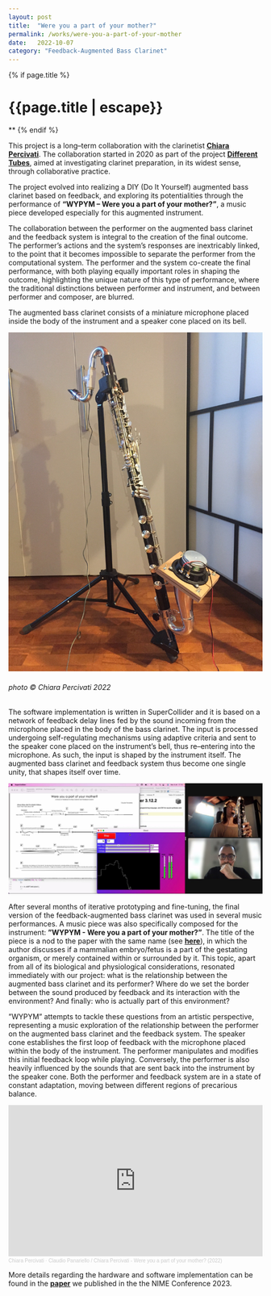```yaml
---
layout: post
title:  "Were you a part of your mother?"
permalink: /works/were-you-a-part-of-your-mother
date:   2022-10-07
category: "Feedback-Augmented Bass Clarinet"
---
```

{% if page.title %}
<h1>{{page.title | escape}}</h1>
**
{% endif %}

This project is a long–term collaboration with the clarinetist <ins>[**Chiara Percivati**][percivati]</ins>. The collaboration started in 2020 as part of the project <ins>[**Different Tubes**][tubes]</ins>, aimed at investigating clarinet preparation, in its widest sense, through collaborative practice. 

The project evolved into realizing a DIY (Do It Yourself) augmented bass clarinet based on feedback, and exploring its potentialities through the performance of **“WYPYM – Were you a part of your mother?”**, a music piece developed especially for this augmented instrument.

The collaboration between the performer on the augmented bass clarinet and the feedback system is integral to the creation of the final outcome. The performer’s actions and the system’s responses are inextricably linked, to the point that it becomes impossible to separate the performer from the computational system. The performer and the system co-create the final performance, with both playing equally important roles in shaping the outcome, highlighting the unique nature of this type of performance, where the traditional distinctions between performer and instrument, and between performer and composer, are blurred.

[percivati]: https://www.chiarapercivati.net/
[tubes]: https://www.chiarapercivati.net/different-tubes/


The augmented bass clarinet consists of a miniature microphone placed inside the body of the instrument and a speaker cone placed on its bell.

<img src='/assets/augBassClar.JPG' width='600'>
<h6>photo © Chiara Percivati 2022</h6>


The software implementation is written in SuperCollider and it is based on a network of feedback delay lines fed by the sound incoming from the microphone placed in the body of the bass clarinet. The input is processed undergoing self-regulating mechanisms using adaptive criteria and sent to the speaker cone placed on the instrument’s bell, thus re–entering into the microphone. As such, the input is shaped by the instrument itself. The augmented bass clarinet and feedback system thus become one single unity, that shapes itself over time.
 
<img src='/assets/wypym.jpg' width='600'>


After several months of iterative prototyping and fine-tuning, the final version of the feedback-augmented bass clarinet was used in several music performances. A music piece was also specifically composed for the instrument: **”WYPYM - Were you a part of your mother?”**. The title of the piece is a nod to the paper with the same name (see <ins>[**here**][paper]</ins>), in which the author discusses if a mammalian embryo/fetus is a part of the gestating organism, or merely contained within or surrounded by it. This topic, apart from all of its biological and physiological considerations, resonated immediately with our project: what is the relationship between the augmented bass clarinet and its performer? Where do we set the border between the sound produced by feedback and its interaction with the environment? And finally: who is actually part of this environment?

”WYPYM” attempts to tackle these questions from an artistic perspective, representing a music exploration of the relationship between the performer on the augmented bass clarinet and the feedback system. The speaker cone establishes the first loop of feedback with the microphone placed within the body of the instrument. The performer manipulates and modifies this initial feedback loop while playing. Conversely, the performer is also heavily influenced by the sounds that are sent back into the instrument by the speaker cone. Both the performer and feedback system are in a state of constant adaptation, moving between different regions of precarious balance.


<iframe width="100%" height="300" scrolling="no" frameborder="no" allow="autoplay" src="https://w.soundcloud.com/player/?url=https%3A//api.soundcloud.com/tracks/1502846593&color=%23ff5500&auto_play=false&hide_related=false&show_comments=true&show_user=true&show_reposts=false&show_teaser=true&visual=true"></iframe><div style="font-size: 10px; color: #cccccc;line-break: anywhere;word-break: normal;overflow: hidden;white-space: nowrap;text-overflow: ellipsis; font-family: Interstate,Lucida Grande,Lucida Sans Unicode,Lucida Sans,Garuda,Verdana,Tahoma,sans-serif;font-weight: 100;"><a href="https://soundcloud.com/chiara-percivati" title="Chiara Percivati" target="_blank" style="color: #cccccc; text-decoration: none;">Chiara Percivati</a> · <a href="https://soundcloud.com/chiara-percivati/were-you-a-part-of-your-mother" title="Claudio Panariello / Chiara Percivati - Were you a part of your mother? (2022)" target="_blank" style="color: #cccccc; text-decoration: none;">Claudio Panariello / Chiara Percivati - Were you a part of your mother? (2022)</a></div>



More details regarding the hardware and software implementation can be found in the <ins>[**paper**][nime_paper]</ins> we published in the the NIME Conference 2023.


[paper]: https://academic.oup.com/mind/article-abstract/128/511/609/5530887?redirectedFrom=fulltext&login=false
[nime_paper]: https://kth.diva-portal.org/smash/record.jsf?pid=diva2%3A1757768&dswid=9438

